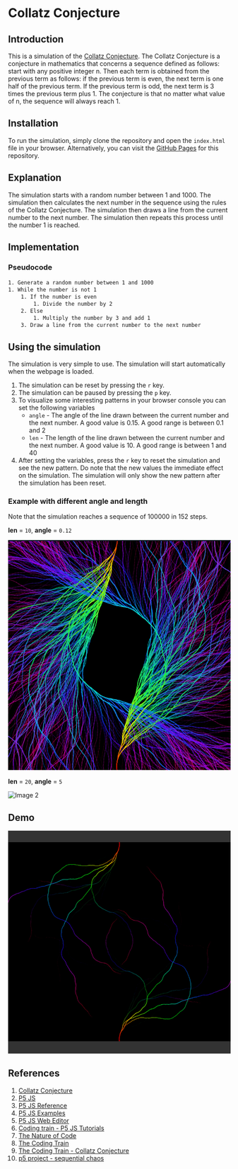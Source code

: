 # Collatz Conjecture

## Introduction

This is a simulation of the [Collatz Conjecture](https://en.wikipedia.org/wiki/Collatz_conjecture). The Collatz Conjecture is a conjecture in mathematics that concerns a sequence defined as follows: start with any positive integer n. Then each term is obtained from the previous term as follows: if the previous term is even, the next term is one half of the previous term. If the previous term is odd, the next term is 3 times the previous term plus 1. The conjecture is that no matter what value of n, the sequence will always reach 1.

## Installation

To run the simulation, simply clone the repository and open the `index.html` file in your browser. Alternatively, you can visit the [GitHub Pages](https://ghostscypher.github.io/collatz_conjecture/src/index.html) for this repository.

## Explanation

The simulation starts with a random number between 1 and 1000. The simulation then calculates the next number in the sequence using the rules of the Collatz Conjecture. The simulation then draws a line from the current number to the next number. The simulation then repeats this process until the number 1 is reached.

## Implementation

### Pseudocode

```pseudocode
1. Generate a random number between 1 and 1000
1. While the number is not 1
    1. If the number is even
        1. Divide the number by 2
    2. Else
        1. Multiply the number by 3 and add 1
    3. Draw a line from the current number to the next number
```

## Using the simulation

The simulation is very simple to use. The simulation will start automatically when the webpage is loaded.

1. The simulation can be reset by pressing the `r` key.
2. The simulation can be paused by pressing the `p` key.
3. To visualize some interesting patterns in your browser console you can set the following variables
   - `angle` - The angle of the line drawn between the current number and the next number. A good value is 0.15. A good range is between 0.1 and 2
   - `len` - The length of the line drawn between the current number and the next number. A good value is 10. A good range is between 1 and 40
4. After setting the variables, press the `r` key to reset the simulation and see the new pattern. Do note that the new values the immediate effect on the simulation. The simulation will only show the new pattern after the simulation has been reset.

### Example with different angle and length

Note that the simulation reaches a sequence of 100000 in 152 steps.

**len** = `10`, **angle** = `0.12`

![image](./screenshots/10-0.12.png)

**len** = `20`, **angle** = `5`

![Image 2](./screenshots/20-0.5.png)

## Demo

<img src="https://raw.githubusercontent.com/ghostscypher/collatz_conjecture/output/demo.gif" alt="Collatz conjecture">

## References

1. [Collatz Conjecture](https://en.wikipedia.org/wiki/Collatz_conjecture)
2. [P5 JS](https://p5js.org/)
3. [P5 JS Reference](https://p5js.org/reference/)
4. [P5 JS Examples](https://p5js.org/examples/)
5. [P5 JS Web Editor](https://editor.p5js.org/)
6. [Coding train - P5 JS Tutorials](https://www.youtube.com/user/shiffman/playlists?view=50&sort=dd&shelf_id=14)
7. [The Nature of Code](https://natureofcode.com/)
8. [The Coding Train](https://thecodingtrain.com/)
9. [The Coding Train - Collatz Conjecture](https://www.youtube.com/watch?v=EYLWxwo1Ed8&t=21s&ab_channel=TheCodingTrain)
10. [p5 project - sequential chaos](https://editor.p5js.org/sequentialchaos/sketches/R3G_dBXzc)